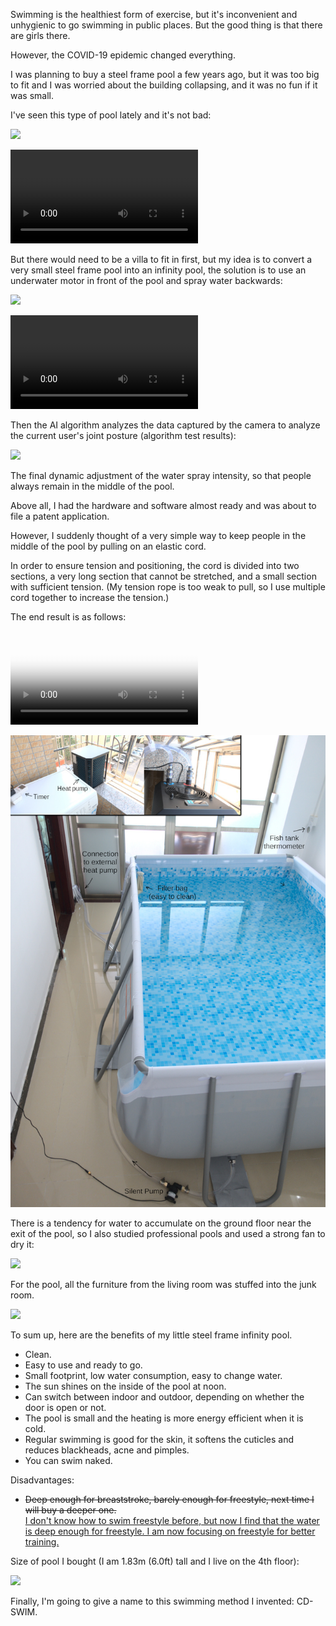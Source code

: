 
Swimming is the healthiest form of exercise, but it's inconvenient and unhygienic to go swimming in public places. But the good thing is that there are girls there.

However, the COVID-19 epidemic changed everything.

I was planning to buy a steel frame pool a few years ago, but it was too big to fit and I was worried about the building collapsing, and it was no fun if it was small.

I've seen this type of pool lately and it's not bad:

<img src="sub/target.jpg" style="max-width:100%">

<video src="sub/target.mp4" style="max-width:100%" controls></video>

But there would need to be a villa to fit in first, but my idea is to convert a very small steel frame pool into an infinity pool, the solution is to use an underwater motor in front of the pool and spray water backwards:

<img src="sub/motor.jpg" style="max-width:100%">

<video src="sub/motor.mp4" style="max-width:100%" controls></video>


Then the AI algorithm analyzes the data captured by the camera to analyze the current user's joint posture (algorithm test results):

<img src="sub/deep_learning.jpg" style="max-width:100%">


The final dynamic adjustment of the water spray intensity, so that people always remain in the middle of the pool.

Above all, I had the hardware and software almost ready and was about to file a patent application.

However, I suddenly thought of a very simple way to keep people in the middle of the pool by pulling on an elastic cord.

In order to ensure tension and positioning, the cord is divided into two sections, a very long section that cannot be stretched, and a small section with sufficient tension. (My tension rope is too weak to pull, so I use multiple cord together to increase the tension.)

The end result is as follows:

<video src="sub/final_sm.mp4" poster="sub/final_poster.jpg" style="max-width:100%" controls></video>

<img src="sub/final.jpg" style="max-width:100%">

There is a tendency for water to accumulate on the ground floor near the exit of the pool, so I also studied professional pools and used a strong fan to dry it:

<img src="sub/fan.jpg" style="max-width:100%">

For the pool, all the furniture from the living room was stuffed into the junk room.

<img src="sub/sundries.jpg" style="max-width:100%">

To sum up, here are the benefits of my little steel frame infinity pool.
 - Clean.
 - Easy to use and ready to go.
 - Small footprint, low water consumption, easy to change water.
 - The sun shines on the inside of the pool at noon.
 - Can switch between indoor and outdoor, depending on whether the door is open or not.
 - The pool is small and the heating is more energy efficient when it is cold.
 - Regular swimming is good for the skin, it softens the cuticles and reduces blackheads, acne and pimples.
 - You can swim naked.

Disadvantages:
 - <del>Deep enough for breaststroke, barely enough for freestyle, next time I will buy a deeper one.</del>  
   <ins>I don't know how to swim freestyle before, but now I find that the water is deep enough for freestyle. I am now focusing on freestyle for better training.</ins>

Size of pool I bought (I am 1.83m (6.0ft) tall and I live on the 4th floor):

<img src="sub/size.jpg" style="max-width:100%">

Finally, I'm going to give a name to this swimming method I invented: CD-SWIM.
